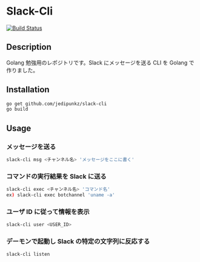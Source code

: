 # Slack-Cli

[![Build Status](https://travis-ci.org/jedipunkz/slack-cli.svg?branch=master)](https://travis-ci.org/jedipunkz/slack-cli)

## Description

Golang 勉強用のレポジトリです。Slack にメッセージを送る CLI を Golang で作りました。

## Installation

```bash
go get github.com/jedipunkz/slack-cli
go build
```

## Usage

### メッセージを送る

```bash
slack-cli msg <チャンネル名> 'メッセージをここに書く'
```

### コマンドの実行結果を Slack に送る

```bash
slack-cli exec <チャンネル名> 'コマンド名'
ex) slack-cli exec botchannel 'uname -a'
```

### ユーザ ID に従って情報を表示

```bash
slack-cli user <USER_ID>
```

### デーモンで起動し Slack の特定の文字列に反応する

```bash
slack-cli listen
```
